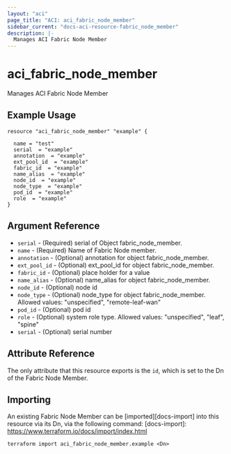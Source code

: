 ```yaml
---
layout: "aci"
page_title: "ACI: aci_fabric_node_member"
sidebar_current: "docs-aci-resource-fabric_node_member"
description: |-
  Manages ACI Fabric Node Member
---
```


# aci_fabric_node_member #
Manages ACI Fabric Node Member

## Example Usage ##

```hcl
resource "aci_fabric_node_member" "example" {

  name = "test"
  serial  = "example"
  annotation  = "example"
  ext_pool_id  = "example"
  fabric_id  = "example"
  name_alias  = "example"
  node_id  = "example"
  node_type  = "example"
  pod_id  = "example"
  role  = "example"
}
```
## Argument Reference ##
* `serial` - (Required) serial of Object fabric_node_member.
* `name` - (Required) Name of Fabric Node member.
* `annotation` - (Optional) annotation for object fabric_node_member.
* `ext_pool_id` - (Optional) ext_pool_id for object fabric_node_member.
* `fabric_id` - (Optional) place holder for a value
* `name_alias` - (Optional) name_alias for object fabric_node_member.
* `node_id` - (Optional) node id
* `node_type` - (Optional) node_type for object fabric_node_member.
Allowed values: "unspecified", "remote-leaf-wan"
* `pod_id` - (Optional) pod id
* `role` - (Optional) system role type.
Allowed values: "unspecified", "leaf", "spine"
* `serial` - (Optional) serial number



## Attribute Reference

The only attribute that this resource exports is the `id`, which is set to the
Dn of the Fabric Node Member.

## Importing ##

An existing Fabric Node Member can be [imported][docs-import] into this resource via its Dn, via the following command:
[docs-import]: https://www.terraform.io/docs/import/index.html


```
terraform import aci_fabric_node_member.example <Dn>
```
